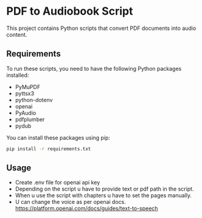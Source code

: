 ﻿# PDF to Audiobook Script

This project contains Python scripts that convert PDF documents into audio content.

## Requirements

To run these scripts, you need to have the following Python packages installed:

- PyMuPDF
- pyttsx3
- python-dotenv
- openai
- PyAudio
- pdfplumber
- pydub

You can install these packages using pip:

```bash
pip install -r requirements.txt
```

## Usage

- Create .env file for openai api key
- Depending on the script u have to provide text or pdf path in the script.
- When u use the script with chapters u have to set the pages manually.
- U can change the voice as per openai docs. https://platform.openai.com/docs/guides/text-to-speech
